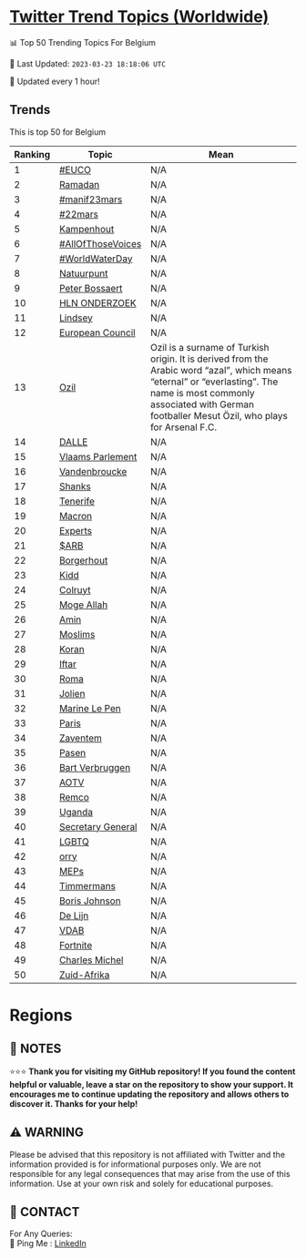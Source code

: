 [Twitter Trend Topics (Worldwide)](https://github.com/ErcinDedeoglu/Twitter-Trend-Topics)
==========


📊 Top 50 Trending Topics For Belgium

📆 Last Updated: `2023-03-23 18:18:06 UTC`

🔧 Updated every 1 hour!


## Trends

This is top 50 for Belgium

| Ranking | Topic | Mean |
| ------- | ------------ | ------------ |
| 1 | [#EUCO](http://twitter.com/search?q=%23EUCO) | N/A |
| 2 | [Ramadan](http://twitter.com/search?q=Ramadan) | N/A |
| 3 | [#manif23mars](http://twitter.com/search?q=%23manif23mars) | N/A |
| 4 | [#22mars](http://twitter.com/search?q=%2322mars) | N/A |
| 5 | [Kampenhout](http://twitter.com/search?q=Kampenhout) | N/A |
| 6 | [#AllOfThoseVoices](http://twitter.com/search?q=%23AllOfThoseVoices) | N/A |
| 7 | [#WorldWaterDay](http://twitter.com/search?q=%23WorldWaterDay) | N/A |
| 8 | [Natuurpunt](http://twitter.com/search?q=Natuurpunt) | N/A |
| 9 | [Peter Bossaert](http://twitter.com/search?q=Peter+Bossaert) | N/A |
| 10 | [HLN ONDERZOEK](http://twitter.com/search?q=HLN+ONDERZOEK) | N/A |
| 11 | [Lindsey](http://twitter.com/search?q=Lindsey) | N/A |
| 12 | [European Council](http://twitter.com/search?q=European+Council) | N/A |
| 13 | [Ozil](http://twitter.com/search?q=Ozil) | Ozil is a surname of Turkish origin. It is derived from the Arabic word “azal”, which means “eternal” or “everlasting”. The name is most commonly associated with German footballer Mesut Özil, who plays for Arsenal F.C. |
| 14 | [DALLE](http://twitter.com/search?q=DALLE) | N/A |
| 15 | [Vlaams Parlement](http://twitter.com/search?q=Vlaams+Parlement) | N/A |
| 16 | [Vandenbroucke](http://twitter.com/search?q=Vandenbroucke) | N/A |
| 17 | [Shanks](http://twitter.com/search?q=Shanks) | N/A |
| 18 | [Tenerife](http://twitter.com/search?q=Tenerife) | N/A |
| 19 | [Macron](http://twitter.com/search?q=Macron) | N/A |
| 20 | [Experts](http://twitter.com/search?q=Experts) | N/A |
| 21 | [$ARB](http://twitter.com/search?q=%24ARB) | N/A |
| 22 | [Borgerhout](http://twitter.com/search?q=Borgerhout) | N/A |
| 23 | [Kidd](http://twitter.com/search?q=Kidd) | N/A |
| 24 | [Colruyt](http://twitter.com/search?q=Colruyt) | N/A |
| 25 | [Moge Allah](http://twitter.com/search?q=Moge+Allah) | N/A |
| 26 | [Amin](http://twitter.com/search?q=Amin) | N/A |
| 27 | [Moslims](http://twitter.com/search?q=Moslims) | N/A |
| 28 | [Koran](http://twitter.com/search?q=Koran) | N/A |
| 29 | [Iftar](http://twitter.com/search?q=Iftar) | N/A |
| 30 | [Roma](http://twitter.com/search?q=Roma) | N/A |
| 31 | [Jolien](http://twitter.com/search?q=Jolien) | N/A |
| 32 | [Marine Le Pen](http://twitter.com/search?q=Marine+Le+Pen) | N/A |
| 33 | [Paris](http://twitter.com/search?q=Paris) | N/A |
| 34 | [Zaventem](http://twitter.com/search?q=Zaventem) | N/A |
| 35 | [Pasen](http://twitter.com/search?q=Pasen) | N/A |
| 36 | [Bart Verbruggen](http://twitter.com/search?q=Bart+Verbruggen) | N/A |
| 37 | [AOTV](http://twitter.com/search?q=AOTV) | N/A |
| 38 | [Remco](http://twitter.com/search?q=Remco) | N/A |
| 39 | [Uganda](http://twitter.com/search?q=Uganda) | N/A |
| 40 | [Secretary General](http://twitter.com/search?q=Secretary+General) | N/A |
| 41 | [LGBTQ](http://twitter.com/search?q=LGBTQ) | N/A |
| 42 | [orry](http://twitter.com/search?q=orry) | N/A |
| 43 | [MEPs](http://twitter.com/search?q=MEPs) | N/A |
| 44 | [Timmermans](http://twitter.com/search?q=Timmermans) | N/A |
| 45 | [Boris Johnson](http://twitter.com/search?q=Boris+Johnson) | N/A |
| 46 | [De Lijn](http://twitter.com/search?q=De+Lijn) | N/A |
| 47 | [VDAB](http://twitter.com/search?q=VDAB) | N/A |
| 48 | [Fortnite](http://twitter.com/search?q=Fortnite) | N/A |
| 49 | [Charles Michel](http://twitter.com/search?q=Charles+Michel) | N/A |
| 50 | [Zuid-Afrika](http://twitter.com/search?q=Zuid-Afrika) | N/A |



# Regions




## 📝 NOTES

⭐⭐⭐ **Thank you for visiting my GitHub repository! If you found the content helpful or valuable, leave a star on the repository to show your support. It encourages me to continue updating the repository and allows others to discover it. Thanks for your help!**


## ⚠️ WARNING

Please be advised that this repository is not affiliated with Twitter and the information provided is for informational purposes only. We are not responsible for any legal consequences that may arise from the use of this information. Use at your own risk and solely for educational purposes.


## 📨 CONTACT

 For Any Queries:  
            🏓 Ping Me : [LinkedIn](https://www.linkedin.com/in/ercindedeoglu/)
